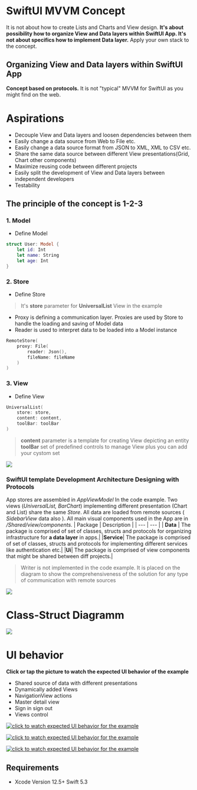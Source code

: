 # SwiftUI MVVM Concept
It is not about how to create Lists and Charts and View design. **It's about possibility how to organize View and Data layers within SwiftUI App. It's not about specifics how to implement Data layer.** Apply your own stack to the concept.

## Organizing View and Data layers within SwiftUI App
**Concept based on protocols.** It is not "typical" MVVM for SwiftUI as you might find on the web. 

# Aspirations

* Decouple View and Data layers and loosen dependencies between them
* Easily change a data source  from  Web to File etc.
* Easily change a data source format  from JSON to XML, XML to CSV etc.
* Share the same data source between different View presentations(Grid, Chart other components)
* Maximize reusing code between different projects
* Easily split the development of View and Data layers between independent developers
* Testability

## The principle of the concept is 1-2-3


### 1. Model
* Define Model
```Swift 
struct User: Model {    
    let id: Int    
    let name: String
    let age: Int
}
```

### 2. Store
* Define Store
> It's **store** parameter for **UniversalList** View in the example
* Proxy is defining a communication layer. Proxies are used by Store to handle the loading and saving of Model data
* Reader is used to interpret data to be loaded into a Model instance
```Swift 
RemoteStore(
    proxy: File(
        reader: Json(),
        fileName: fileName
    )
)
```

### 3. View
* Define View
```Swift 
UniversalList(
    store: store,
    content: content,
    toolBar: toolBar
)
```
> **content** parameter is a template for creating View depicting an entity 
> **toolBar** set of predefined controls to manage View plus you can add your cystom set 


<img src="https://github.com/The-Igor/SwiftUI-MVVM-Concept/blob/main/Resources/swiftui_mvvm_architecture.png?raw=true">

### SwiftUI template Development Architecture Designing with Protocols
App stores are assembled in *AppViewModel* In the code example. Two views (*UniversalList, BarChart*) implementing different presentation (Chart and List) share the same *Store*. All data are loaded from remote sources ( *SidebarView* data also ). All main visual components used in the App are in */Shared/view/components*.
| Package | Description |
| --- | --- |
| **Data** | The package  is comprised of set of classes, structs and protocols for organizing infrastructure for **a data layer** in apps.| 
|**Service**|  The package is comprised of set of classes, structs and protocols for implementing different services like authentication etc.|
|**Ui**|  The package  is comprised of view components that might be shared between diff projects.|

> Writer is not implemented in the code example. It is placed on the diagram to show the comprehensiveness of the solution for any type of communication with remote sources

<img src="https://github.com/The-Igor/SwiftUI-MVVM-Concept/blob/main/Resources/composition.png?raw=true">

# Class-Struct Diagramm

<img src="https://github.com/The-Igor/SwiftUI-MVVM-Concept/blob/main/Resources/mvvm.png?raw=true">


# UI behavior

**Click or tap the picture to watch the expected UI behavior of the example**

* Shared source of data with different presentations
* Dynamically added Views
* NavigationView actions
* Master detail view 
* Sign in sign out
* Views control


[![click to watch expected UI behavior for the example](https://github.com/The-Igor/SwiftUI-MVVM-Concept/blob/main/Resources/readme_app_2.png)](https://youtu.be/jhgM21fHkPM)

[![click to watch expected UI behavior for the example](https://github.com/The-Igor/SwiftUI-MVVM-Concept/blob/main/Resources/readme_app_3.png)](https://youtu.be/jhgM21fHkPM)

[![click to watch expected UI behavior for the example](https://github.com/The-Igor/SwiftUI-MVVM-Concept/blob/main/Resources/readme_app.png)](https://youtu.be/jhgM21fHkPM)

## Requirements

* Xcode Version 12.5+ Swift 5.3




